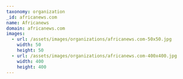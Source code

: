 ```yaml
---
taxonomy: organization
_id: africanews.com
name: Africanews
domain: africanews.com
images:
  - url: /assets/images/organizations/africanews.com-50x50.jpg
    width: 50
    height: 50
  - url: /assets/images/organizations/africanews.com-400x400.jpg
    width: 400
    height: 400
---
```

